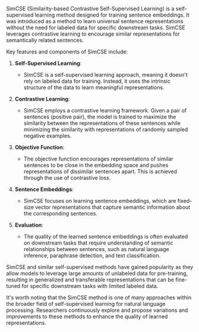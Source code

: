 SimCSE (Similarity-based Contrastive Self-Supervised Learning) is a self-supervised learning method designed for training sentence embeddings. It was introduced as a method to learn universal sentence representations without the need for labeled data for specific downstream tasks. SimCSE leverages contrastive learning to encourage similar representations for semantically related sentences.

Key features and components of SimCSE include:

1. **Self-Supervised Learning**:
   - SimCSE is a self-supervised learning approach, meaning it doesn't rely on labeled data for training. Instead, it uses the intrinsic structure of the data to learn meaningful representations.

2. **Contrastive Learning**:
   - SimCSE employs a contrastive learning framework. Given a pair of sentences (positive pair), the model is trained to maximize the similarity between the representations of these sentences while minimizing the similarity with representations of randomly sampled negative examples.

3. **Objective Function**:
   - The objective function encourages representations of similar sentences to be close in the embedding space and pushes representations of dissimilar sentences apart. This is achieved through the use of contrastive loss.

4. **Sentence Embeddings**:
   - SimCSE focuses on learning sentence embeddings, which are fixed-size vector representations that capture semantic information about the corresponding sentences.

5. **Evaluation**:
   - The quality of the learned sentence embeddings is often evaluated on downstream tasks that require understanding of semantic relationships between sentences, such as natural language inference, paraphrase detection, and text classification.

SimCSE and similar self-supervised methods have gained popularity as they allow models to leverage large amounts of unlabeled data for pre-training, resulting in generalized and transferable representations that can be fine-tuned for specific downstream tasks with limited labeled data.

It's worth noting that the SimCSE method is one of many approaches within the broader field of self-supervised learning for natural language processing. Researchers continuously explore and propose variations and improvements to these methods to enhance the quality of learned representations.
